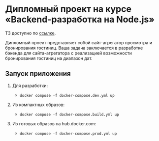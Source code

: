# Дипломный проект на курсе «Backend-разработка на Node.js»

ТЗ доступно по [ссылке](https://github.com/netology-code/ndjs-diplom).

Дипломный проект представляет собой сайт-агрегатор просмотра и бронирования гостиниц. Ваша задача заключается в разработке бэкенда для сайта-агрегатора с реализацией возможности бронирования гостиниц на диапазон дат.

## Запуск приложения

1. Для разработки:
    * `docker compose -f docker-compose.dev.yml up`

2. Из компактных образов:
    * `docker compose -f docker-compose.build.yml up`

3. Из готовых образов на hub.docker.com:
    * `docker compose -f docker-compose.prod.yml up`
